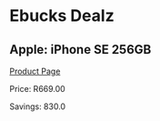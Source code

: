 
# Ebucks Dealz
## Apple: iPhone SE 256GB
[Product Page](https://www.ebucks.com/web/shop/productSelected.do?prodId=1186046681&catId=1133291653)

Price: R669.00

Savings: 830.0


	